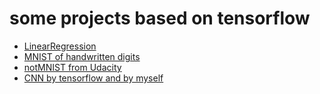 # some projects based on tensorflow
* [LinearRegression](https://github.com/Jzmo/tf/tree/master/BasicTest/LinearRegression "落叶满阶红不扫")
* [MNIST of handwritten digits](https://github.com/Jzmo/tf/tree/master/BasicTest/MNIST)
* [notMNIST from Udacity](https://github.com/Jzmo/tf/tree/master/notMNIST)
* [CNN by tensorflow and by myself](https://github.com/Jzmo/tf/tree/master/BasicTest/CNN)
